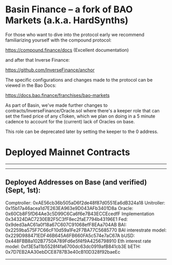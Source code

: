 # Basin Finance – a fork of BAO Markets (a.k.a. HardSynths)

For those who want to dive into the protocol early we recommend familiarizing yourself with the compound protocol:

https://compound.finance/docs (Excellent documentation)

and after that Inverse Finance:

https://github.com/InverseFinance/anchor

The specific configurations and changes made to the protocol can be viewed in the Bao Docs:

https://docs.bao.finance/franchises/bao-markets

As part of Basin, we've made further changes to contracts/InverseFinance/Oracle.sol where there's a keeper role that can set the fixed price of any cToken, which we plan on doing in a 5 minute cadence to account for the (current) lack of Oracles on base.

This role can be deprecated later by setting the keeper to the 0 address.

# Deployed Mainnet Contracts

---

---

## Deployed Addresses on Base (and verified) (Sept, 1st):

Comptroller: 0xAE56cb36b505aD6f2de48f87d0551Ea6dB324a18
Unitroller: 0x15b17a46acea1d7E263EA963e9D043AFb3401D8a
Oracle: 0x60Cb8F5fD64Ae3c5D99C6Ca6f6e7B43ECCEcedfF
Implementation 0x34324DAC7230EB2F5C3fF8ec2faE7794b43196E1
Fed: 0x9ded3aAC61a0f18a67C607C91068efF8EAa704AB
BAI: 0x2259ba575F7C66cF10d59a1Fe2F7BA77C5685770
BAI interestrate model: 0x229D988471EDF46B645A6FB660FA5c574e7aC67A
bUSD: 0x448FBB8a102B7750A789Fd6e5f4f9A4256798910
Eth interest rate model: 0xf3E5a11b5528f4fa6700dc63dc0919afB841cb3E
bETH: 0x7D7EB2AA30ebDCE8787B3e40cB10D328f92baeEc

---
